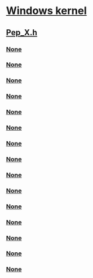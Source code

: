 # [Windows kernel](../_kernel/index.md)
## [Pep_X.h](index.md)
### [None](../pep_x/ne-pep_x-ppep_processor_idle_cancel_code.md)
### [None](../pep_x/ne-pep_x-ppep_processor_idle_type.md)
### [None](../pep_x/ns-pep_x-_pep_component_active.md)
### [None](../pep_x/ns-pep_x-_pep_kernel_information_struct_v1.md)
### [None](../pep_x/ns-pep_x-_pep_kernel_information_struct_v2.md)
### [None](../pep_x/ns-pep_x-_pep_ppm_idle_cancel.md)
### [None](../pep_x/ns-pep_x-_pep_ppm_idle_select.md)
### [None](../pep_x/ns-pep_x-_pep_ppm_query_idle_states.md)
### [None](../pep_x/ns-pep_x-_pep_ppm_query_lp_settings.md)
### [None](../pep_x/ns-pep_x-_pep_processor_idle_constraints.md)
### [None](../pep_x/ns-pep_x-_pep_processor_idle_state.md)
### [None](../pep_x/ns-pep_x-_pep_work_active_complete.md)
### [None](../pep_x/ns-pep_x-_pep_work_device_idle.md)
### [None](../pep_x/ns-pep_x-_pep_work_device_power.md)
### [None](../pep_x/ns-pep_x-_pep_work_idle_state.md)
